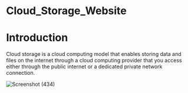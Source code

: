 # Cloud_Storage_Website 


# Introduction


Cloud storage is a cloud computing model that enables storing data and files on the internet through a cloud computing provider that you access either through the public internet or a dedicated private network connection.




![Screenshot (434)](https://user-images.githubusercontent.com/74112721/210043025-aa5ef40d-5792-431d-8450-1221ff8b9e9b.png)
